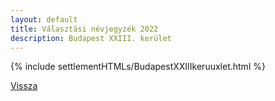 ```yaml
---
layout: default
title: Választási névjegyzék 2022
description: Budapest XXIII. kerület
---
```


{% include settlementHTMLs/BudapestXXIIIkeruuxlet.html %}

[Vissza](../)